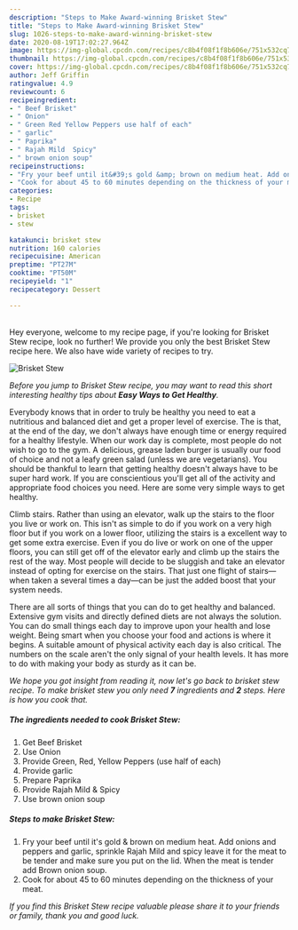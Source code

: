 ```yaml
---
description: "Steps to Make Award-winning Brisket Stew"
title: "Steps to Make Award-winning Brisket Stew"
slug: 1026-steps-to-make-award-winning-brisket-stew
date: 2020-08-19T17:02:27.964Z
image: https://img-global.cpcdn.com/recipes/c8b4f08f1f8b606e/751x532cq70/brisket-stew-recipe-main-photo.jpg
thumbnail: https://img-global.cpcdn.com/recipes/c8b4f08f1f8b606e/751x532cq70/brisket-stew-recipe-main-photo.jpg
cover: https://img-global.cpcdn.com/recipes/c8b4f08f1f8b606e/751x532cq70/brisket-stew-recipe-main-photo.jpg
author: Jeff Griffin
ratingvalue: 4.9
reviewcount: 6
recipeingredient:
- " Beef Brisket"
- " Onion"
- " Green Red Yellow Peppers use half of each"
- " garlic"
- " Paprika"
- " Rajah Mild  Spicy"
- " brown onion soup"
recipeinstructions:
- "Fry your beef until it&#39;s gold &amp; brown on medium heat. Add onions and peppers and garlic, sprinkle Rajah Mild and spicy leave it for the meat to be tender and make sure you put on the lid. When the meat is tender add Brown onion soup."
- "Cook for about 45 to 60 minutes depending on the thickness of your meat."
categories:
- Recipe
tags:
- brisket
- stew

katakunci: brisket stew 
nutrition: 160 calories
recipecuisine: American
preptime: "PT27M"
cooktime: "PT50M"
recipeyield: "1"
recipecategory: Dessert

---
```

<br>
Hey everyone, welcome to my recipe page, if you're looking for Brisket Stew recipe, look no further! We provide you only the best Brisket Stew recipe here. We also have wide variety of recipes to try.
<br>


![Brisket Stew](https://img-global.cpcdn.com/recipes/c8b4f08f1f8b606e/751x532cq70/brisket-stew-recipe-main-photo.jpg)

<i>Before you jump to Brisket Stew recipe, you may want to read this short interesting healthy tips about <strong>Easy Ways to Get Healthy</strong>.</i>

Everybody knows that in order to truly be healthy you need to eat a nutritious and balanced diet and get a proper level of exercise. The  is that, at the end of the day, we don't always have enough time or energy required for a healthy lifestyle. When our work day is complete, most people do not wish to go to the gym. A delicious, grease laden burger is usually our food of choice and not a leafy green salad (unless we are vegetarians). You should be thankful to learn that getting healthy doesn't always have to be super hard work. If you are conscientious you'll get all of the activity and appropriate food choices you need. Here are some very simple ways to get healthy.

Climb stairs. Rather than using an elevator, walk up the stairs to the floor you live or work on. This isn't as simple to do if you work on a very high floor but if you work on a lower floor, utilizing the stairs is a excellent way to get some extra exercise. Even if you do live or work on one of the upper floors, you can still get off of the elevator early and climb up the stairs the rest of the way. Most people will decide to be sluggish and take an elevator instead of opting for exercise on the stairs. That just one flight of stairs—when taken a several times a day—can be just the added boost that your system needs. 

There are all sorts of things that you can do to get healthy and balanced. Extensive gym visits and directly defined diets are not always the solution. You can do small things each day to improve upon your health and lose weight. Being smart when you choose your food and actions is where it begins. A suitable amount of physical activity each day is also critical. The numbers on the scale aren't the only signal of your health levels. It has more to do with making your body as sturdy as it can be. 


<i>We hope you got insight from reading it, now let's go back to brisket stew recipe. To make brisket stew you only need <strong>7</strong> ingredients and <strong>2</strong> steps. Here is how you cook that.
</i>

##### The ingredients needed to cook Brisket Stew:

1. Get  Beef Brisket
1. Use  Onion
1. Provide  Green, Red, Yellow Peppers (use half of each)
1. Provide  garlic
1. Prepare  Paprika
1. Provide  Rajah Mild &amp; Spicy
1. Use  brown onion soup


##### Steps to make Brisket Stew:

1. Fry your beef until it&#39;s gold &amp; brown on medium heat. Add onions and peppers and garlic, sprinkle Rajah Mild and spicy leave it for the meat to be tender and make sure you put on the lid. When the meat is tender add Brown onion soup.
1. Cook for about 45 to 60 minutes depending on the thickness of your meat.


<i>If you find this Brisket Stew recipe valuable please share it to your friends or family, thank you and good luck.</i>
